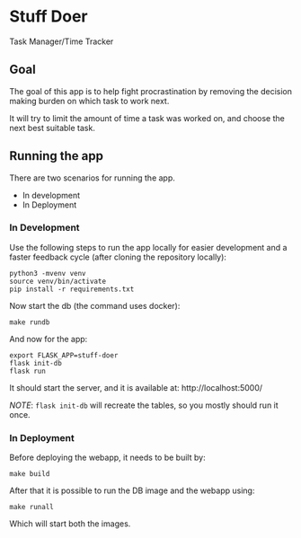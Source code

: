 # Stuff Doer
Task Manager/Time Tracker

## Goal
The goal of this app is to help fight procrastination by removing the decision making burden on which task to work next.

It will try to limit the amount of time a task was worked on, and choose the next best suitable task.

## Running the app
There are two scenarios for running the app. 
- In development
- In Deployment

### In Development
Use the following steps to run the app locally for easier development and a faster
feedback cycle (after cloning the repository locally):
```shell script
python3 -mvenv venv
source venv/bin/activate
pip install -r requirements.txt
```
Now start the db (the command uses docker):
```shell script
make rundb
```
And now for the app:
```shell script
export FLASK_APP=stuff-doer
flask init-db
flask run
```
It should start the server, and it is available at: http://localhost:5000/

*NOTE*: `flask init-db` will recreate the tables, so you mostly should run it once.

### In Deployment
Before deploying the webapp, it needs to be built by:
```shell script
make build
```
After that it is possible to run the DB image and the webapp using:
```shell script
make runall
``` 
Which will start both the images.
